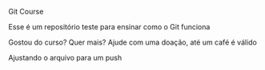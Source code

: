 Git Course



Esse é um repositório teste para ensinar como o Git funciona



Gostou do curso? Quer mais? Ajude com uma doação, até um café é válido


Ajustando o arquivo para um push
